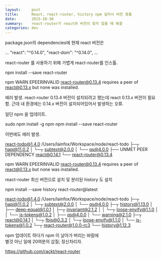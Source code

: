 ```yaml
---
layout:     post
title:      React, react-router, history npm 설치시 버전 충돌 
date:       2015-10-30
summary:    react-router가 react와 버전이 맞지 않을 때 해결
categories: dev
---
```


package.json의 dependencies에 현재 react 버전은

  ...
  "react": "^0.14.0",
  "react-dom": "^0.14.0",
  ...

react-router 를 사용하기 위해 가볍게 react-router를 인스톨.

  npm install --save react-router
  
  npm WARN EPEERINVALID react-router@0.13.4 requires a peer of react@0.13.x but none was installed.

에러 발생. react-router 0.13.4 버전이 설치되려고 했는데 react 0.13.x 버전이 필요함. 근데 내 환경에는 0.14.x 버전이 설치되어있어서 발생하는 오류.  

일단 npm 을 업데이트.

  sudo npm install -g npm
  npm install --save react-router
  
이번에도 에러 발생.

  react-todo@1.4.0 /Users/lainfox/Workspace/node/react-todo
  ├─┬ hapi@11.0.2
  │ └─┬ subtext@2.0.0
  │   └── qs@4.0.0 
  ├── UNMET PEER DEPENDENCY react@0.14.1
  └── react-router@0.13.4 
  
  npm WARN EPEERINVALID react-router@0.13.4 requires a peer of react@0.13.x but none was installed.
  
react-router 최신 버전으로 설치 및 분리된 history 도 설치

  npm install --save history react-router@latest
  
  react-todo@1.4.0 /Users/lainfox/Workspace/node/react-todo
  ├─┬ hapi@11.0.2
  │ └─┬ subtext@2.0.0
  │   └── qs@4.0.0 
  ├─┬ history@1.13.0 
  │ ├── deep-equal@1.0.1 
  │ ├─┬ invariant@2.1.2 
  │ │ └─┬ loose-envify@1.1.0 
  │ │   └── js-tokens@1.0.2 
  │ ├── qs@4.0.0 
  │ └── warning@2.1.0 
  ├─┬ react@0.14.1
  │ └─┬ fbjs@0.3.2
  │   └─┬ loose-envify@1.1.0 
  │     └── js-tokens@1.0.2 
  └─┬ react-router@1.0.0-rc3 
    └── history@1.12.3 
    
    
npm 업데이트 하다가 npm 이 날아가 버리는 바람에  
별것 아닌 일에 20여분의 삽질; 정신차리자.

https://github.com/rackt/react-router
